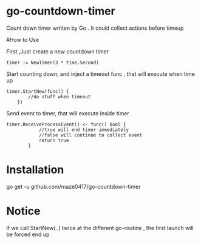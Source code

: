 # go-countdown-timer
Count down timer written by Go . It could collect actions before timeup


#How to Use

First ,Just create a new  countdown timer
```
timer := NewTimer(3 * time.Second)
```

Start counting down, and inject a timeout func , that will execute when time up
```
timer.StartNew(func() {
        //do stuff when timeout		
	})

```

Send event to timer, that will execute inside timer 
```
timer.ReceiveProcessEvent() <- func() bool {
            //true will end timer immediately
            //false will continue to collect event
			return true
		}
```
# Installation
go get -u github.com/maze0417/go-countdown-timer

# Notice
If we call StartNew(..) twice at the different go-routine , the first launch will be forced end up   

